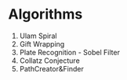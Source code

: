 # Algorithms
1) Ulam Spiral
2) Gift Wrapping
3) Plate Recognition - Sobel Filter
4) Collatz Conjecture
5) PathCreator&Finder